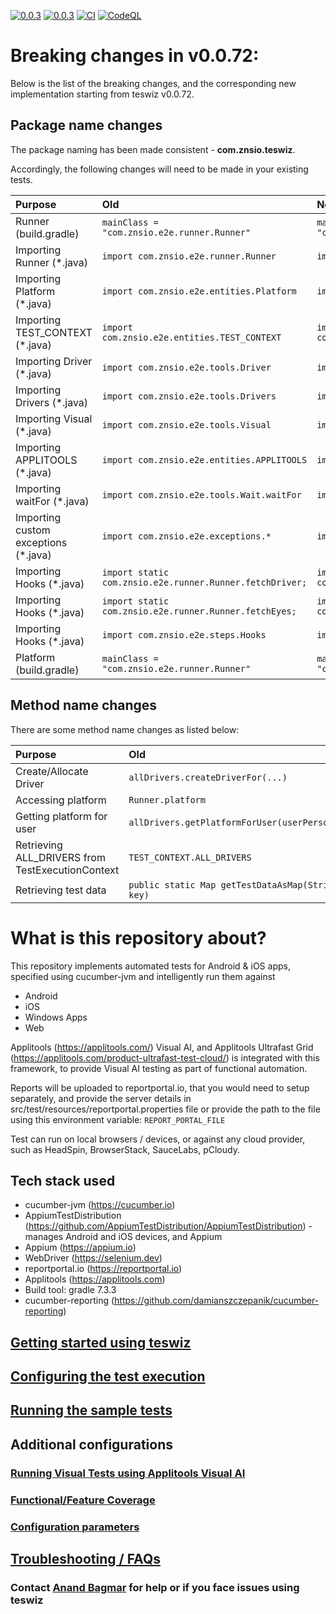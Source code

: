 [![0.0.3](https://jitpack.io/v/znsio/teswiz.svg)](https://jitpack.io/#znsio/teswiz)
[![0.0.3](https://jitci.com/gh/znsio/teswiz/svg)](https://jitci.com/gh/znsio/teswiz)
[![CI](https://github.com/znsio/teswiz/actions/workflows/CI.yml/badge.svg)](https://github.com/znsio/teswiz/actions/workflows/CI.yml)
[![CodeQL](https://github.com/znsio/teswiz/actions/workflows/codeql-analysis.yml/badge.svg)](https://github.com/znsio/teswiz/actions/workflows/codeql-analysis.yml)

# Breaking changes in v0.0.72:

Below is the list of the breaking changes, and the corresponding new implementation starting from teswiz v0.0.72.

## Package name changes

The package naming has been made consistent - **com.znsio.teswiz**.

Accordingly, the following changes will need to be made in your existing tests.

| Purpose                              | Old                                                      | New                                                         |
|:-------------------------------------|:---------------------------------------------------------|:------------------------------------------------------------|
| Runner (build.gradle)                | `mainClass = "com.znsio.e2e.runner.Runner"`              | `mainClass = "com.znsio.teswiz.runner.Runner"`              |
| Importing Runner (*.java)            | `import com.znsio.e2e.runner.Runner`                     | `import com.znsio.teswiz.runner.Runner`                     |
| Importing Platform (*.java)          | `import com.znsio.e2e.entities.Platform`                 | `import com.znsio.teswiz.entities.Platform`                 |
| Importing TEST_CONTEXT (*.java)      | `import com.znsio.e2e.entities.TEST_CONTEXT`             | `import com.znsio.teswiz.entities.TEST_CONTEXT`             |
| Importing Driver (*.java)            | `import com.znsio.e2e.tools.Driver`                      | `import com.znsio.teswiz.runner.Driver`                     |
| Importing Drivers (*.java)           | `import com.znsio.e2e.tools.Drivers`                     | `import com.znsio.teswiz.runner.Drivers`                    |
| Importing Visual (*.java)            | `import com.znsio.e2e.tools.Visual`                      | `import com.znsio.teswiz.runner.Visual`                     |
| Importing APPLITOOLS (*.java)        | `import com.znsio.e2e.entities.APPLITOOLS`               | `import com.znsio.teswiz.entities.APPLITOOLS`               |
| Importing waitFor (*.java)           | `import com.znsio.e2e.tools.Wait.waitFor`                | `import com.znsio.teswiz.tools.Wait.waitFor`                |
| Importing custom exceptions (*.java) | `import com.znsio.e2e.exceptions.*`                      | `import com.znsio.teswiz.exceptions.*`                      |
| Importing Hooks (*.java)             | `import static com.znsio.e2e.runner.Runner.fetchDriver;` | `import static com.znsio.teswiz.runner.Runner.fetchDriver;` |
| Importing Hooks (*.java)             | `import static com.znsio.e2e.runner.Runner.fetchEyes;`   | `import static com.znsio.teswiz.runner.Runner.fetchEyes;`   |
| Importing Hooks (*.java)             | `import com.znsio.e2e.steps.Hooks`                       | `import com.znsio.teswiz.steps.Hooks`                       |
| Platform (build.gradle)              | `mainClass = "com.znsio.e2e.runner.Runner"`              | `mainClass = "com.znsio.teswiz.runner.Runner"`              |

## Method name changes

There are some method name changes as listed below:

| Purpose                                          | Old                                              | New                                                              |
|:-------------------------------------------------|:-------------------------------------------------|:-----------------------------------------------------------------|
| Create/Allocate Driver                           | `allDrivers.createDriverFor(...)`                | ***`Drivers.createDriverFor(...)`***                             |
| Accessing platform                               | `Runner.platform`                                | **`Runner.getPlatform()`**                                       |
| Getting platform for user                        | `allDrivers.getPlatformForUser(userPersona)`     | **`Drivers.getPlatformForUser(userPersona)`**                    |
| Retrieving ALL_DRIVERS from TestExecutionContext | `TEST_CONTEXT.ALL_DRIVERS`                       | ** Not required **                                               |
| Retrieving test data                             | `public static Map getTestDataAsMap(String key)` | `public static Map<String, Object> getTestDataAsMap(String key)` |

[//]: # (```mermaid)

[//]: # (flowchart TD)

[//]: # (  id1[allDrivers.createDriverFor&#40;...&#41;]--has changed to---id2&#40;[Drivers.createDriverFor&#40;...&#41;]&#41;)

[//]: # (  style id1 fill:#f9f)

[//]: # (  style id2 fill:#bbf)

[//]: # (```)

[//]: # ()

[//]: # (```mermaid)

[//]: # (flowchart LR)

[//]: # (  [Runner.platform]--is now changed to---id2&#40;Runner.getPlatform&#40;&#41;&#41;;)

[//]: # (  style id1 fill:#f9f)

[//]: # (  style id2 fill:#bbf)

[//]: # (```)

[//]: # (```mermaid)

[//]: # (flowchart LR;)

[//]: # (  [Runner.platform] -->|is now changed to| [Runner.getPlatform&#40;&#41;])

[//]: # (  style id1 fill:#f9f)

[//]: # (  style id2 fill:#bbf)

[//]: # (```)

# What is this repository about?

This repository implements automated tests for Android & iOS apps, specified using cucumber-jvm and intelligently run
them against

* Android
* iOS
* Windows Apps
* Web

Applitools (https://applitools.com/) Visual AI, and Applitools Ultrafast Grid (https://applitools.com/product-ultrafast-test-cloud/) is integrated with this framework, to provide
Visual AI testing as part of functional automation.

Reports will be uploaded to reportportal.io, that you would need to setup separately, and provide the server details in
src/test/resources/reportportal.properties file or provide the path to the file using this environment
variable: `REPORT_PORTAL_FILE`

Test can run on local browsers / devices, or against any cloud provider, such as HeadSpin, BrowserStack, SauceLabs, pCloudy.

## Tech stack used

* cucumber-jvm (https://cucumber.io)
* AppiumTestDistribution (https://github.com/AppiumTestDistribution/AppiumTestDistribution) -manages Android and iOS
  devices, and Appium
* Appium (https://appium.io)
* WebDriver (https://selenium.dev)
* reportportal.io (https://reportportal.io)
* Applitools (https://applitools.com)
* Build tool: gradle 7.3.3
* cucumber-reporting (https://github.com/damianszczepanik/cucumber-reporting)

## [Getting started using teswiz](docs/GettingStartedUsingTeswiz-README.md)

## [Configuring the test execution](docs/ConfiguringTestExecution-README.md)

## [Running the sample tests](docs/SampleTests-README.md)

## Additional configurations

### [Running Visual Tests using Applitools Visual AI](docs/RunningVisualTests-README.md)

### [Functional/Feature Coverage](docs/FeatureCoverage-README.md)

### [Configuration parameters](docs/ConfigurationParameters-README.md)

## [Troubleshooting / FAQs](docs/FAQs-README.md)

### Contact [Anand Bagmar](https://twitter.com/BagmarAnand) for help or if you face issues using teswiz